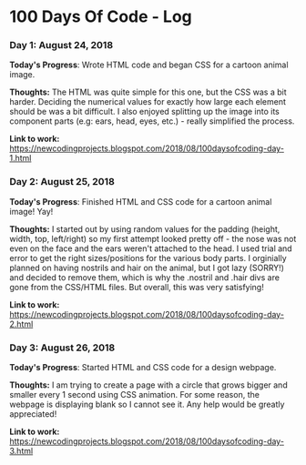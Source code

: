 # 100 Days Of Code - Log

### Day 1: August 24, 2018

**Today's Progress**: Wrote HTML code and began CSS for a cartoon animal image.

**Thoughts:** The HTML was quite simple for this one, but the CSS was a bit harder. Deciding the numerical values for exactly how large each element should be was a bit difficult. I also enjoyed splitting up the image into its component parts (e.g: ears, head, eyes, etc.) - really simplified the process.   

**Link to work:** https://newcodingprojects.blogspot.com/2018/08/100daysofcoding-day-1.html

### Day 2: August 25, 2018

**Today's Progress**: Finished HTML and CSS code for a cartoon animal image! Yay!

**Thoughts:** I started out by using random values for the padding (height, width, top, left/right) so my first attempt looked pretty off - the nose was not even on the face and the ears weren't attached to the head. I used trial and error to get the right sizes/positions for the various body parts. I orginially planned on having nostrils and hair on the animal, but I got lazy (SORRY!) and decided to remove them, which is why the .nostril and .hair divs are gone from the CSS/HTML files. But overall, this was very satisfying!

**Link to work:** https://newcodingprojects.blogspot.com/2018/08/100daysofcoding-day-2.html

### Day 3: August 26, 2018

**Today's Progress**: Started HTML and CSS code for a design webpage.

**Thoughts:** I am trying to create a page with a circle that grows bigger and smaller every 1 second using CSS animation. For some reason, the webpage is displaying blank so I cannot see it. Any help would be greatly appreciated! 

**Link to work:** https://newcodingprojects.blogspot.com/2018/08/100daysofcoding-day-3.html

